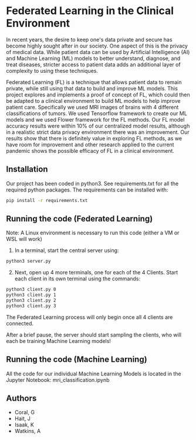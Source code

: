 # Federated Learning in the Clinical Environment

In recent years, the desire to keep one's data private and secure has become highly sought 
after in our society. One aspect of this is the privacy of medical data. While patient data 
can be used by Artificial Intelligence (AI) and Machine Learning (ML) models to better understand, 
diagnose, and treat diseases, stricter access to patient data adds an additional layer of 
complexity to using these techniques. 

Federated Learning (FL) is a technique that allows patient data to remain private, 
while still using that data to build and improve ML models. This project explores and 
implements a proof of concept of FL, which could then be adapted to a clinical 
environment to build ML models to help improve patient care. Specifically we used 
MRI images of brains with 4 different classifications of tumors. We used Tensorflow 
framework to create our ML models and we used Flower framework for the FL methods. 
Our FL model accuracy results were within 10\% of our centralized model results, 
although in a realistic strict data privacy environment there was an improvement. 
Our results show that there is definitely value in exploring FL methods, as we have 
room for improvement and other research applied to the current pandemic shows the possible 
efficacy of FL in a clinical environment.


## Installation
Our project has been coded in python3. See requirements.txt for all the required python packages.
The requirements can be installed with:

```bash
pip install -r requirements.txt
```

## Running the code (Federated Learning)

Note: A Linux environment is necessary to run this code (either a VM or WSL will work)

1) In a terminal, start the central server using:
```bash
python3 server.py
```

2) Next, open up 4 more terminals, one for each of the 4 Clients. Start each client in its own terminal using the commands:
```bash
python3 client.py 0
python3 client.py 1
python3 client.py 2
python3 client.py 3
```

The Federated Learning process will only begin once all 4 clients are connected.

After a brief pause, the server should start sampling the clients, who will each be training Machine Learning models!

## Running the code (Machine Learning)

All the code for our individual Machine Learning Models is located in the Jupyter Notebook: mri_classification.ipynb


## Authors
- Coral, G
- Hait, J
- Isaak, K
- Watkins, A
